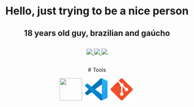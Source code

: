 <div align = "center">
 
# Hello, just trying to be a nice person 
## 18 years old guy, brazilian and gaúcho

##
 
<a href="https://github.com/cauavorpagel">
    <img height="180em" src="https://github-readme-stats.vercel.app/api?username=cauavorpagel&show_icons=true&theme=midnight-purple&include_all_commits=true&count_private=true"/>
    <img height="180em" src="https://github-readme-stats.vercel.app/api/top-langs/?username=cauavorpagel&layout=compact&langs_count-16&theme=midnight-purple"/>
    <img height="210em" src="https://github-readme-streak-stats.herokuapp.com/?user=cauavorpagel&theme=highcontrast"/>
</a>
 
## 

<div> 
# Tools
 
<img src="https://cdn.freebiesupply.com/logos/large/2x/eclipse-11-logo-png-transparent.png" width="60" height="60"/>&nbsp;
<img src="https://github.com/devicons/devicon/blob/master/icons/vscode/vscode-original.svg" width="60" height="60"/>&nbsp;
<img src="https://github.com/devicons/devicon/blob/master/icons/git/git-original.svg" width="60" height="60"/>&nbsp;
 
</div> 
 
</div>
